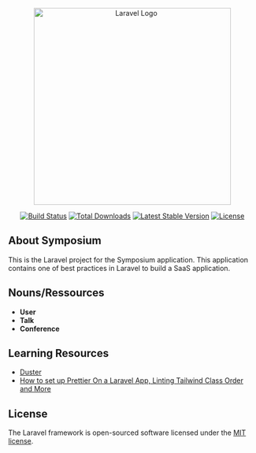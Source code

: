<p align="center"><a href="https://laravel.com" target="_blank"><img src="https://raw.githubusercontent.com/laravel/art/master/logo-lockup/5%20SVG/2%20CMYK/1%20Full%20Color/laravel-logolockup-cmyk-red.svg" width="400" alt="Laravel Logo"></a></p>

<p align="center">
<a href="https://github.com/laravel/framework/actions"><img src="https://github.com/laravel/framework/workflows/tests/badge.svg" alt="Build Status"></a>
<a href="https://packagist.org/packages/laravel/framework"><img src="https://img.shields.io/packagist/dt/laravel/framework" alt="Total Downloads"></a>
<a href="https://packagist.org/packages/laravel/framework"><img src="https://img.shields.io/packagist/v/laravel/framework" alt="Latest Stable Version"></a>
<a href="https://packagist.org/packages/laravel/framework"><img src="https://img.shields.io/packagist/l/laravel/framework" alt="License"></a>
</p>

## About Symposium

This is the Laravel project for the Symposium application. This application contains one of best practices in Laravel to build a SaaS application.

## Nouns/Ressources
- **User**
- **Talk**
- **Conference**


## Learning Resources
- [Duster](https://github.com/tighten/duster)
- [How to set up Prettier On a Laravel App, Linting Tailwind Class Order and More](https://mattstauffer.com/blog/how-to-set-up-prettier-on-a-laravel-app-to-lint-tailwind-class-order-and-more/)

## License

The Laravel framework is open-sourced software licensed under the [MIT license](https://opensource.org/licenses/MIT).
